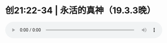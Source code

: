 # 创21:22-34 | 永活的真神（19.3.3晚）

<audio style="width: 100%;" preload="false" controls controlslist="nodownload"><source src="//cdn.wechat.edu.pl/audio/mp3/old/27354.mp3" type="audio/mpeg">Your browser does not support the audio element.</audio>


